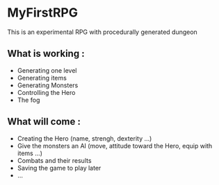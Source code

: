 MyFirstRPG
==========

This is an experimental RPG with procedurally generated dungeon

What is working :
---------------
- Generating one level
- Generating items
- Generating Monsters
- Controlling the Hero
- The fog

What will come :
--------------
- Creating the Hero (name, strengh, dexterity ...)
- Give the monsters an AI (move, attitude toward the Hero, equip with items ...)
- Combats and their results
- Saving the game to play later
- ...
